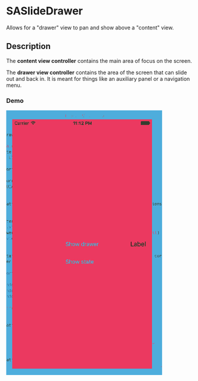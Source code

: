 # SASlideDrawer
Allows for a "drawer" view to pan and show above a "content" view.

## Description
The **content view controller** contains the main area of focus on the screen.

The **drawer view controller** contains the area of the screen that can slide 
 out and back in. It is meant for things like an auxiliary panel or a navigation
 menu.

### Demo
![Demo gif here](demo.gif)